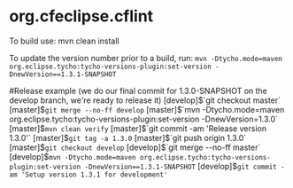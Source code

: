 org.cfeclipse.cflint
========

To build use:
mvn clean install

To update the version number prior to a build, run:
`mvn -Dtycho.mode=maven org.eclipse.tycho:tycho-versions-plugin:set-version -DnewVersion==1.3.1-SNAPSHOT` 

#Release example
(we do our final commit for 1.3.0-SNAPSHOT on the develop branch, we're ready to release it)
[develop]$`git checkout master`
 [master]$`git merge --no-ff develop`
 [master]$`mvn -Dtycho.mode=maven org.eclipse.tycho:tycho-versions-plugin:set-version -DnewVersion=1.3.0`
 [master]$`mvn clean verify`
 [master]$`git commit -am 'Release version 1.3.0'`
 [master]$`git tag -a 1.3.0`
 [master]$`git push origin 1.3.0`
 [master]$`git checkout develop`
[develop]$`git merge --no-ff master`
[develop]$`mvn -Dtycho.mode=maven org.eclipse.tycho:tycho-versions-plugin:set-version -DnewVersion==1.3.1-SNAPSHOT`
[develop]$`git commit -am 'Setup version 1.3.1 for development'`
